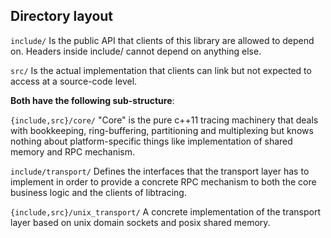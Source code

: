 Directory layout
----------------

`include/`
Is the public API that clients of this library are allowed to depend on.
Headers inside include/ cannot depend on anything else.

`src/`
Is the actual implementation that clients can link but not expected to access
at a source-code level.


**Both have the following sub-structure**:

`{include,src}/core/`
"Core" is the pure c++11 tracing machinery that deals with bookkeeping,
ring-buffering, partitioning and multiplexing but knows nothing about
platform-specific things like implementation of shared memory and RPC mechanism.

`include/transport/`
Defines the interfaces that the transport layer has to implement in order to
provide a concrete RPC mechanism to both the core business logic and the clients
of libtracing.

`{include,src}/unix_transport/`
A concrete implementation of the transport layer based on unix domain sockets
and posix shared memory.
